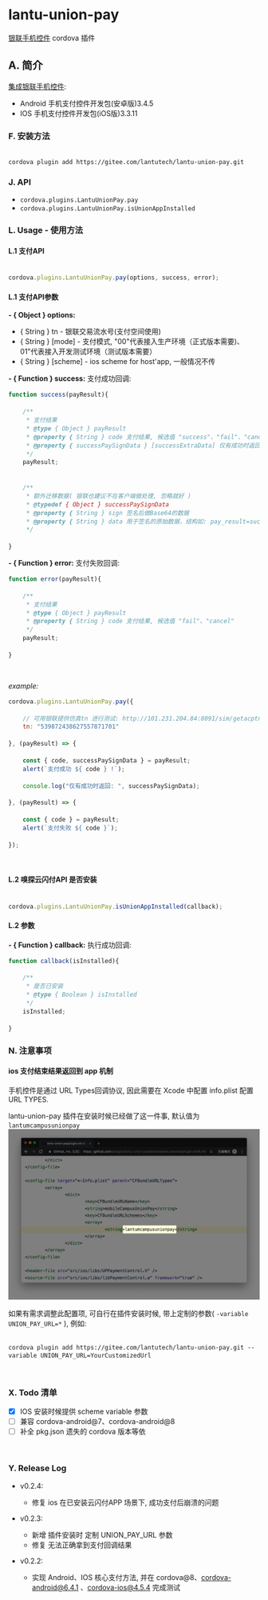 # lantu-union-pay #

[银联手机控件](https://open.unionpay.com/tjweb/acproduct/list?apiservId=450) cordova 插件

## A. 简介

[集成银联手机控件](https://open.unionpay.com/ajweb/help/file/techFile?productId=3):
- Android 手机支付控件开发包(安卓版)3.4.5
- IOS 手机支付控件开发包(iOS版)3.3.11


### F. 安装方法

```

cordova plugin add https://gitee.com/lantutech/lantu-union-pay.git

```

### J. API

- `cordova.plugins.LantuUnionPay.pay`
- `cordova.plugins.LantuUnionPay.isUnionAppInstalled`


### L. Usage - 使用方法

#### L.1 支付API

```javascript

cordova.plugins.LantuUnionPay.pay(options, success, error);

```

#### L.1 支付API参数

__- { Object } options:__
* { String } tn - 银联交易流水号(支付空间使用)
* { String } [mode] - 支付模式, "00"代表接入生产环境（正式版本需要)、01"代表接入开发测试环境（测试版本需要）
* { String } [scheme] -  ios scheme for host'app, 一般情况不传


__- { Function } success:__
支付成功回调:

```javascript
function success(payResult){ 

	/**
	 * 支付结果
	 * @type { Object } payResult
	 * @property { String } code 支付结果, 候选值 "success"、"fail"、"cancel"
	 * @property { successPaySignData } [successExtraData] 仅有成功时返回
	 */
	payResult;
	
	
	/**
	 * 额外迁移数据( 银联也建议不在客户端做处理, 忽略就好 )
	 * @typedef { Object } successPaySignData
	 * @property { String } sign 签名后做Base64的数据
	 * @property { String } data 用于签名的原始数据，结构如: pay_result=success&tn=899394085660622736701&cert_id=68759585097
	 */
	
}
```

__- { Function } error:__
支付失败回调:

```javascript
function error(payResult){ 

	/**
	 * 支付结果
	 * @type { Object } payResult
	 * @property { String } code 支付结果, 候选值 "fail"、"cancel"
	 */
	payResult;

}
```

<br>

_example:_
```javascript
cordova.plugins.LantuUnionPay.pay({
	
	// 可用银联提供仿真tn 进行测试: http://101.231.204.84:8091/sim/getacptn
	tn: "539872438627557871701"
	
}, (payResult) => {
	
	const { code, successPaySignData } = payResult;
	alert(`支付成功 ${ code } !`);
	
	console.log("仅有成功时返回: ", successPaySignData);
	
}, (payResult) => {
	
	const { code } = payResult;
	alert(`支付失败 ${ code }`);
	
});

```

<br>


#### L.2 嗅探云闪付API 是否安装

```javascript

cordova.plugins.LantuUnionPay.isUnionAppInstalled(callback);

```

#### L.2 参数

__- { Function } callback:__
执行成功回调:

```javascript
function callback(isInstalled){ 

	/**
	 * 是否已安装
	 * @type { Boolean } isInstalled
	 */
	isInstalled;

}
```

### N. 注意事项


#### ios 支付结束结果返回到 app 机制

手机控件是通过 URL Types回调协议, 因此需要在 Xcode 中配置 info.plist 配置 URL TYPES. 

lantu-union-pay 插件在安装时候已经做了这一件事, 默认值为 `lantumcampusunionpay`
![ios_CFBundleURLTypes](doc/ios_CFBundleURLTypes.png)

如果有需求调整此配置项, 可自行在插件安装时候, 带上定制的参数( `-variable UNION_PAY_URL=*` ), 例如:

```

cordova plugin add https://gitee.com/lantutech/lantu-union-pay.git --variable UNION_PAY_URL=YourCustomizedUrl

```

<br>


### X. Todo 清单

- [x] IOS 安装时候提供 scheme variable 参数
- [ ] 兼容 cordova-android@7、cordova-android@8
- [ ] 补全 pkg.json 遗失的 cordova 版本等依

<br>

### Y. Release Log

+ v0.2.4: 
	+ 修复 ios 在已安装云闪付APP 场景下, 成功支付后崩溃的问题

+ v0.2.3: 
	+ 新增 插件安装时 定制 UNION_PAY_URL 参数
	+ 修复 无法正确拿到支付回调结果

+ v0.2.2: 
	+ 实现 Android、IOS 核心支付方法, 并在 cordova@8、cordova-android@6.4.1 、cordova-ios@4.5.4 完成测试
